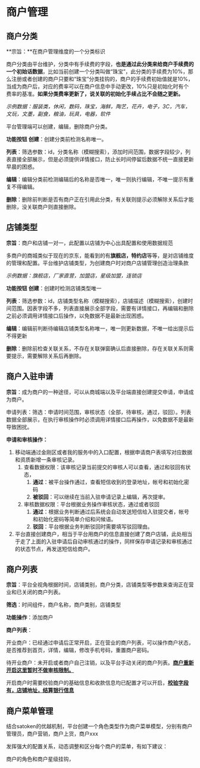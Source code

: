# 商户管理

## 商户分类

**宗旨：**在商户管理维度的一个分类标识

商户分类由平台维护，分类中有手续费的字段，**也是通过此分类来给商户手续费的一个初始话数据**，比如当前创建一个分类叫做“珠宝”，此分类的手续费为10%，那么注册或者创建的商户只要和“珠宝”分类挂钩的，商户的手续费初始值就是10%，当成为商户后，对应的费率可以在商户信息中手动更改，10%只是初始化时有个费率的基准。**如果分类费率更新了，说关联的初始化手续占比不会随之更新。**

*示例数据：服装类，休闲，数码，珠宝，海鲜，陶艺，花卉，电子，3C，汽车，文玩，文墨，副食，粮油，玩具，电器，软件*

平台管理端可以创建，编辑，删除商户分类。

**功能按钮** **创建**：创建分类前检测名称唯一。

**列表**：筛选参数：id，分类名称（模糊搜索），添加时间范围，数据字段较少，列表直接全部展示，但是必须提供详情接口，防止长时间停留后数据不统一直接更新早晨的困惑。

​	**编辑**：编辑分类前检测编辑后的名称是否唯一，唯一则执行编辑，不唯一提示有重复不得编辑。

​	**删除**：删除前判断是否有商户正在引用此分类，有关联则提示必须解除关系后才能删除，没关联商户则直接删除。

## 店铺类型

**宗旨**：商户和店铺一对一，此配置以店铺为中心出具配置和使用数据规范

多商户的商城类似于现在的京东，能看到的有**旗舰店，特约店**等等，是对店铺维度的管理和配置。平台维护店铺类型，为创建商户时对商户店铺管理创造治理条款

*示例数据：旗舰店，厂家直营，加盟店，星级加盟，连锁店*

**功能按钮** **创建**：创建时检测店铺类型唯一

**列表**：筛选参数：id，店铺类型名称（模糊搜索），店铺描述（模糊搜索），创建时间范围。因表字段不多，列表直接展示全部字段，需要有详情接口，再编辑和删除之前必须调用详情接口后操作，以免数据不是最新出现困惑。

​	**编辑**：编辑前判断待编辑店铺类型名称唯一，唯一则更新数据，不唯一给出提示后不得更新

​	**删除**：删除前检查关联关系，不存在关联弹窗确认后直接删除，存在关联关系则需要提示，需要解除关系后再删除。

## 商户入驻申请

**宗旨**：成为商户的一种途径，可以从商城端以及平台端直接创建提交申请，申请成为商户。

申请列表：筛选：申请时间范围，审核状态（全部，待审核，通过，驳回）。列表数据全部展示，在执行审核操作时必须调用详情接口后再操作，以免数据不是最新导致困扰。

**申请和审核操作：**

1. 移动端通过金刚区或者我的服务中的入口配置，根据申请商户表填写对应数据和资质新增一条审核记录。
   1. 查看数据权限：该审核记录当前提交的审核人可以查看，通过和驳回有状态，
      1. **通过**：被平台操作通过，查看短信收到的登录地址，帐号和初始化密码
      2. **被驳回**：可以继续在当前入驻申请记录上编辑，再次提审。
   2. 审核数据权限：平台根据业务操作审核状态，通过或者驳回
      1. **通过**：根据业务判断通过后系统会自动发送短信给入驻提交者，帐号和初始化密码等简单介绍和问候语。
      2. **驳回**：平台根据业务判断驳回时需要填写驳回理由。
2. 平台直接创建商户，相当于平台用商户的信息直接创建了商户店铺，此处相当于走了上面的入驻申请后自动审核通过的操作，同样保存申请记录和审核通过的状态节点，再发送短信给商户。

## 商户列表

**宗旨**：平台全视角根据时间，店铺类别，商户分类，店铺类型等参数来查询正在营业和已关闭的商户列表。

**筛选**：时间组件，商户名称，商户类别，店铺类型

**功能操作**：添加商户

**商户列表**：

​	开业商户：已经通过申请后正常开启，正在营业的商户列表，可以操作商户状态，是否推荐到首页，详情，编辑，修改手机号码，重置商户密码。

​	待开业商户：未开启或者商户自己注销，以及平台手动关闭的商户列表。<u>**商户重新开启这里暂时不做审核限制。**</u>

​		开启商户时需要校验商户的基础信息和收款信息均已配置才可以开启，**<u>校验字段有，店铺地址，结算银行信息</u>**

## 商户菜单管理

结合satoken的优越机制，平台创建一个角色类型作为商户菜单模型，分别有商户管理员，商户营销，商户上货，商户xxx

发挥强大的配置关系，动态调整和区分每个商户的菜单，有如下建议：

商户的角色和商户星级挂钩，

